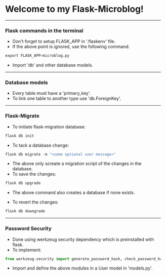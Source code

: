 # Welcome to my Flask-Microblog!

---

### Flask commands in the terminal

- Don't forget to setup FLASK_APP in '.flaskenv' file.
- If the above point is ignored, use the following command:

```python
export FLASK_APP=microblog.py
```

- Import 'db' and other database models.

---

### Database models

- Every table must have a 'primary_key'.
- To link one table to another type use 'db.ForeignKey'.

---

### Flask-Migrate

- To initiate flask-migration database:

```python
flask db init
```

- To tack a database change:

```python
flask db migrate -m "<some optional user message>"
```

- The above only screate a migration script of the changes in the database.
- To save the changes:

```python
flask db upgrade
```

- The above command also creates a database if none exists.

- To revert the changes:

```python
flask db downgrade
```

---

### Password Security

- Done using werkzeug security dependency which is preinstalled with flask.
- To implement:

```python
from werkzeug.security import generate_password_hash, check_password_hash
```

- Import and define the above modules in a User model in 'models.py'.
